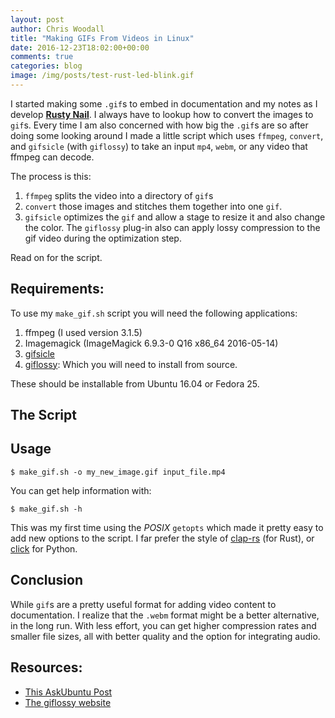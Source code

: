 ```yaml
---
layout: post
author: Chris Woodall
title: "Making GIFs From Videos in Linux"
date: 2016-12-23T18:02:00+00:00
comments: true
categories: blog
image: /img/posts/test-rust-led-blink.gif
---
```


I started making some `.gif`s to embed in documentation and my notes as I
develop **[Rusty Nail][rusty-nail]**. I always have to lookup how to
convert the images to `gif`s. Every time I am also concerned with how big the
`.gif`s are so after doing some looking around I made a little script which
uses `ffmpeg`, `convert`, and `gifsicle` (with `giflossy`) to take an input
`mp4`, `webm`, or any video that ffmpeg can decode.

The process is this:

1. `ffmpeg` splits the video into a directory of `gif`s
2. `convert` those images and stitches them together into one `gif`.
3. `gifsicle` optimizes the `gif` and allow a stage to resize it and also change
   the color. The `giflossy` plug-in also can apply lossy compression to the
   gif video during the optimization step.

Read on for the script.

<!--more-->

## Requirements:

To use my `make_gif.sh` script you will need the following applications:

1. ffmpeg (I used version 3.1.5)
2. Imagemagick (ImageMagick 6.9.3-0 Q16 x86_64 2016-05-14)
3. [gifsicle][gifsicle]
4. [giflossy][giflossy]: Which you will need to install from source.

These should be installable from Ubuntu 16.04 or Fedora 25.

## The Script

<script src="https://gist.github.com/cwoodall/8db0acd49f059c58424f3d736b99b999.js"></script>

## Usage

```shell-session
$ make_gif.sh -o my_new_image.gif input_file.mp4
```

You can get help information with:

```shell-session
$ make_gif.sh -h
```

This was my first time using the _POSIX_ `getopts` which made it pretty easy to
add new options to the script. I far prefer the style of
[clap-rs](https://github.com/kbknapp/clap-rs) (for Rust), or
[click](http://click.pocoo.org/5/) for Python.

## Conclusion

While `gif`s are a pretty useful format for adding video content to
documentation. I realize that the `.webm` format might be a better alternative,
in the long run. With less effort, you can get higher compression rates and
smaller file sizes, all with better quality and the option for integrating
audio.

## Resources:

- [This AskUbuntu Post](http://askubuntu.com/questions/648603/create-gif-animated-image-from-mp4-video)
- [The giflossy website](https://kornel.ski/lossygif)

[gifsicle]: https://www.lcdf.org/gifsicle/
[giflossy]:  https://github.com/pornel/giflossy
[rusty-nail]: https://github.com/cwoodall/rusty-nail
